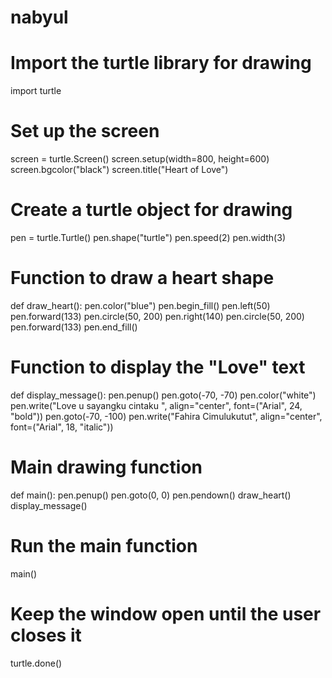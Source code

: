 # nabyul
# Import the turtle library for drawing
import turtle

# Set up the screen
screen = turtle.Screen()
screen.setup(width=800, height=600)
screen.bgcolor("black")
screen.title("Heart of Love")

# Create a turtle object for drawing
pen = turtle.Turtle()
pen.shape("turtle")
pen.speed(2)
pen.width(3)

# Function to draw a heart shape
def draw_heart():
    pen.color("blue")
    pen.begin_fill()
    pen.left(50)
    pen.forward(133)
    pen.circle(50, 200)
    pen.right(140)
    pen.circle(50, 200)
    pen.forward(133)
    pen.end_fill()

# Function to display the "Love" text
def display_message():
    pen.penup()
    pen.goto(-70, -70)
    pen.color("white")
    pen.write("Love u sayangku cintaku ", align="center", font=("Arial", 24, "bold"))
    pen.goto(-70, -100)
    pen.write("Fahira Cimulukutut", align="center", font=("Arial", 18, "italic"))

# Main drawing function
def main():
    pen.penup()
    pen.goto(0, 0)
    pen.pendown()
    draw_heart()
    display_message()

# Run the main function
main()

# Keep the window open until the user closes it
turtle.done()
